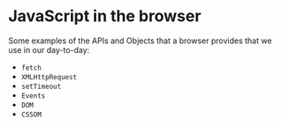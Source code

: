 # JavaScript in the browser

Some examples of the APIs and Objects that a browser provides that we use in our day-to-day:

- `fetch`
- `XMLHttpRequest`
- `setTimeout`
- `Events`
- `DOM`
- `CSSOM`